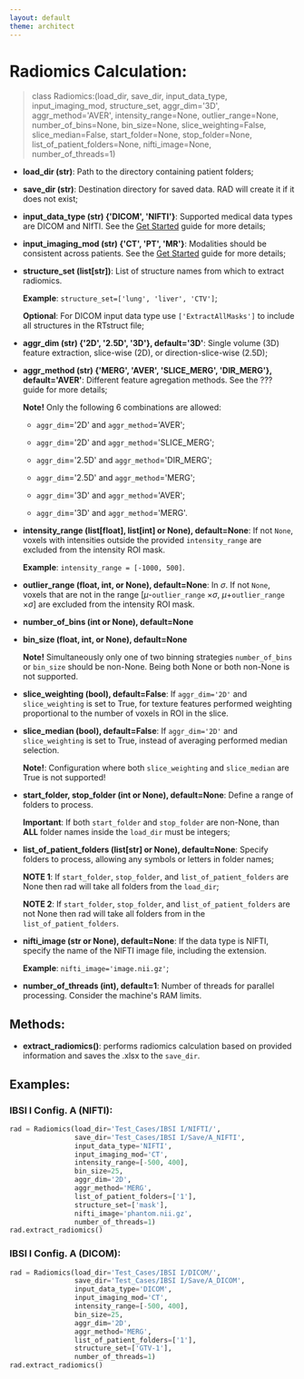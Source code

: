 ```yaml
---
layout: default
theme: architect
---
```



# Radiomics Calculation:

> class Radiomics:(load_dir, save_dir, input_data_type, input_imaging_mod, structure_set,
                 aggr_dim='3D', aggr_method='AVER', intensity_range=None, outlier_range=None,
                 number_of_bins=None, bin_size=None, slice_weighting=False, slice_median=False,
                 start_folder=None, stop_folder=None, list_of_patient_folders=None,
                 nifti_image=None, number_of_threads=1)

* **load_dir (str)**: Path to the directory containing patient folders;
* **save_dir (str)**: Destination directory for saved data. RAD will create it if it does not exist;
* **input_data_type (str) {'DICOM', 'NIFTI'}**: Supported medical data types are DICOM and NIfTI. See the [Get Started](get_started.md) guide for more details;
* **input_imaging_mod (str) {'CT', 'PT', 'MR'}**: Modalities should be consistent across patients. See the [Get Started](get_started.md) guide for more details;
* **structure_set (list[str])**: List of structure names from which to extract radiomics.

  **Example**: `structure_set=['lung', 'liver', 'CTV']`;

  **Optional**: For DICOM input data type use `['ExtractAllMasks']` to include all structures in the RTstruct file;

* **aggr_dim (str) {'2D', '2.5D', '3D'}, default='3D'**: Single volume (3D) feature extraction, slice-wise (2D), or direction-slice-wise (2.5D);
* **aggr_method (str) {'MERG', 'AVER', 'SLICE_MERG', 'DIR_MERG'}, default='AVER'**: Different feature agregation methods. See the ??? guide for more details;

  **Note!** Only the following 6 combinations are allowed:

  * `aggr_dim`='2D' and `aggr_method`='AVER';

  * `aggr_dim`='2D' and `aggr_method`='SLICE_MERG';
  
  * `aggr_dim`='2.5D' and `aggr_method`='DIR_MERG';

  * `aggr_dim`='2.5D' and `aggr_method`='MERG';
    
  * `aggr_dim`='3D' and `aggr_method`='AVER';

  * `aggr_dim`='3D' and `aggr_method`='MERG'.
  
* **intensity_range (list[float], list[int] or None), default=None**: If not `None`, voxels with intensities outside the provided `intensity_range` are excluded from the intensity ROI mask.

  **Example**: `intensity_range = [-1000, 500]`.

* **outlier_range (float, int, or None), default=None**: In $\sigma$. If not `None`, voxels that are not in the range [$\mu$-`outlier_range` $\times\sigma$, $\mu$+`outlier_range` $\times\sigma$] are excluded from the intensity ROI mask.
* **number_of_bins (int or None), default=None**
* **bin_size (float, int, or None), default=None**

  **Note!** Simultaneously only one of two binning strategies `number_of_bins` or `bin_size` should be non-None. Being both None or both non-None is not supported.

* **slice_weighting (bool), default=False**: If `aggr_dim='2D'` and `slice_weighting` is set to True, for texture features performed weighting proportional to the number of voxels in ROI in the slice.
* **slice_median (bool), default=False**: If `aggr_dim='2D'` and `slice_weighting` is set to True, instead of averaging performed median selection.

  **Note!**: Configuration where both `slice_weighting` and `slice_median` are True is not supported!
  
* **start_folder, stop_folder (int or None), default=None**: Define a range of folders to process.

  **Important**: If both `start_folder` and `stop_folder` are non-None, than **ALL** folder names inside the `load_dir` must be integers;

* **list_of_patient_folders (list[str] or None), default=None**: Specify folders to process, allowing any symbols or letters in folder names;

   **NOTE 1**: If `start_folder`, `stop_folder`, and `list_of_patient_folders` are None then rad will take all folders from the `load_dir`;
  
   **NOTE 2**: If `start_folder`, `stop_folder`, and `list_of_patient_folders` are not None then rad will take all folders from in the `list_of_patient_folders`.

* **nifti_image (str or None), default=None**: If the data type is NIFTI, specify the name of the NIFTI image file, including the extension.
  
  **Example**: `nifti_image='image.nii.gz'`;

* **number_of_threads (int), default=1**: Number of threads for parallel processing. Consider the machine's RAM limits.

## Methods:

* **extract_radiomics()**: performs radiomics calculation based on provided information and saves the .xlsx to the `save_dir`.


## Examples:

### IBSI I Config. A (NIFTI):

```python
rad = Radiomics(load_dir='Test_Cases/IBSI I/NIFTI/', 
                save_dir='Test_Cases/IBSI I/Save/A_NIFTI',
                input_data_type='NIFTI', 
                input_imaging_mod='CT',
                intensity_range=[-500, 400], 
                bin_size=25, 
                aggr_dim='2D', 
                aggr_method='MERG',
                list_of_patient_folders=['1'],
                structure_set=['mask'],
                nifti_image='phantom.nii.gz',
                number_of_threads=1)
rad.extract_radiomics()
```

### IBSI I Config. A (DICOM):

```python
rad = Radiomics(load_dir='Test_Cases/IBSI I/DICOM/', 
                save_dir='Test_Cases/IBSI I/Save/A_DICOM',
                input_data_type='DICOM', 
                input_imaging_mod='CT',
                intensity_range=[-500, 400], 
                bin_size=25, 
                aggr_dim='2D', 
                aggr_method='MERG',
                list_of_patient_folders=['1'],
                structure_set=['GTV-1'], 
                number_of_threads=1)
rad.extract_radiomics()
```
